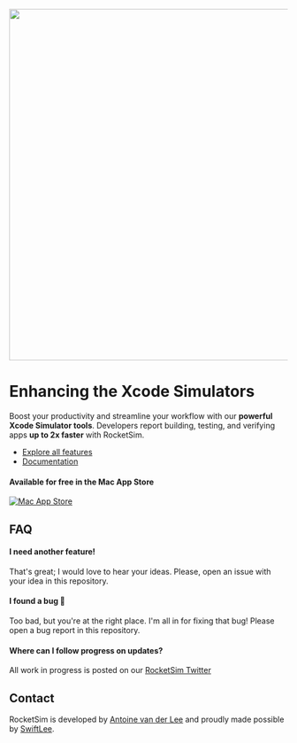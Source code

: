 <p align="center">
    <a href="https://apps.apple.com/nl/app/rocketsim-launch-deeplinks/id1504940162?l=en&mt=12">
      <img width="635px" src="docs/Assets/network_monitoring_demo.mp4">
    </a>
</p>

# Enhancing the Xcode Simulators
Boost your productivity and streamline your workflow with our **powerful Xcode Simulator tools**. Developers report building, testing, and verifying apps **up to 2x faster** with RocketSim.

- [Explore all features](https://www.rocketsim.app)
- [Documentation](https://docs.rocketsim.app)

#### Available for free in the Mac App Store

[![Mac App Store](Assets/download_mac_app_store.svg)](https://apps.apple.com/nl/app/rocketsim-launch-deeplinks/id1504940162?l=en&mt=12)



## FAQ

#### I need another feature!
That's great; I would love to hear your ideas. Please, open an issue with your idea in this repository.

#### I found a bug 🐛
Too bad, but you're at the right place. I'm all in for fixing that bug! Please open a bug report in this repository.

#### Where can I follow progress on updates?
All work in progress is posted on our [RocketSim Twitter](https://twitter.com/rocketsim_app)

## Contact
RocketSim is developed by [Antoine van der Lee](https://www.twitter.com/twannl) and proudly made possible by [SwiftLee](https://www.avanderlee.com).
